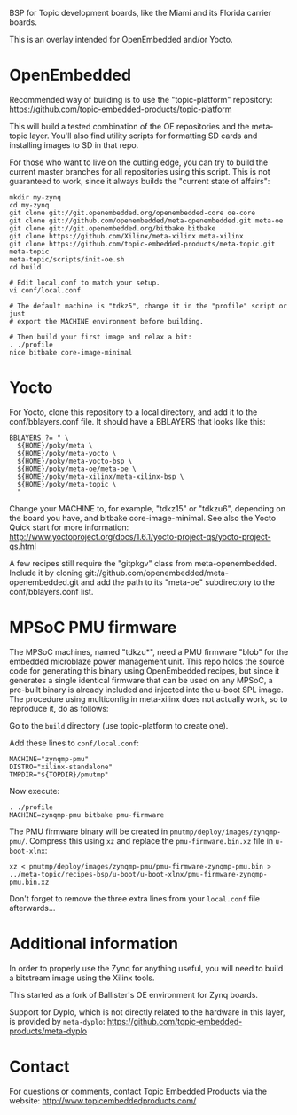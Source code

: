 BSP for Topic development boards, like the Miami and its Florida carrier
boards.

This is an overlay intended for OpenEmbedded and/or Yocto.

# OpenEmbedded

Recommended way of building is to use the "topic-platform" repository:
https://github.com/topic-embedded-products/topic-platform

This will build a tested combination of the OE repositories and the meta-topic
layer. You'll also find utility scripts for formatting SD cards and installing
images to SD in that repo.

For those who want to live on the cutting edge, you can try to build the current
master branches for all repositories using this script. This is not guaranteed
to work, since it always builds the "current state of affairs":

```
mkdir my-zynq
cd my-zynq
git clone git://git.openembedded.org/openembedded-core oe-core
git clone git://github.com/openembedded/meta-openembedded.git meta-oe
git clone git://git.openembedded.org/bitbake bitbake
git clone https://github.com/Xilinx/meta-xilinx meta-xilinx
git clone https://github.com/topic-embedded-products/meta-topic.git meta-topic
meta-topic/scripts/init-oe.sh
cd build

# Edit local.conf to match your setup.
vi conf/local.conf

# The default machine is "tdkz5", change it in the "profile" script or just
# export the MACHINE environment before building.

# Then build your first image and relax a bit:
. ./profile
nice bitbake core-image-minimal
````

# Yocto

For Yocto, clone this repository to a local directory, and add it to the
conf/bblayers.conf file. It should have a BBLAYERS that looks like this:
````
BBLAYERS ?= " \
  ${HOME}/poky/meta \
  ${HOME}/poky/meta-yocto \
  ${HOME}/poky/meta-yocto-bsp \
  ${HOME}/poky/meta-oe/meta-oe \
  ${HOME}/poky/meta-xilinx/meta-xilinx-bsp \
  ${HOME}/poky/meta-topic \
  "
````

Change your MACHINE to, for example, "tdkz15" or "tdkzu6", depending on
the board you have, and bitbake core-image-minimal. See also the Yocto
Quick start for more information:
http://www.yoctoproject.org/docs/1.6.1/yocto-project-qs/yocto-project-qs.html

A few recipes still require the "gitpkgv" class from meta-openembedded.
Include it by cloning git://github.com/openembedded/meta-openembedded.git and add
the path to its "meta-oe" subdirectory to the conf/bblayers.conf list.


# MPSoC PMU firmware

The MPSoC machines, named "tdkzu*", need a PMU firmware "blob" for the embedded
microblaze power management unit. This repo holds the source code for generating
this binary using OpenEmbedded recipes, but since it generates a single
identical firmware that can be used on any MPSoC, a pre-built binary is already
included and injected into the u-boot SPL image. The procedure using multiconfig
in meta-xilinx does not actually work, so to reproduce it, do as follows:

Go to the `build` directory (use topic-platform to create one).

Add these lines to `conf/local.conf`:
```
MACHINE="zynqmp-pmu"
DISTRO="xilinx-standalone"
TMPDIR="${TOPDIR}/pmutmp"
```
Now execute:
```
. ./profile
MACHINE=zynqmp-pmu bitbake pmu-firmware
```
The PMU firmware binary will be created in `pmutmp/deploy/images/zynqmp-pmu/`.
Compress this using `xz` and replace the `pmu-firmware.bin.xz` file in
`u-boot-xlnx`:
```
xz < pmutmp/deploy/images/zynqmp-pmu/pmu-firmware-zynqmp-pmu.bin > ../meta-topic/recipes-bsp/u-boot/u-boot-xlnx/pmu-firmware-zynqmp-pmu.bin.xz
```

Don't forget to remove the three extra lines from your `local.conf` file afterwards...


# Additional information

In order to properly use the Zynq for anything useful, you will need to
build a bitstream image using the Xilinx tools.

This started as a fork of Ballister's OE environment for Zynq boards.

Support for Dyplo, which is not directly related to the hardware in this
layer, is provided by `meta-dyplo`:
https://github.com/topic-embedded-products/meta-dyplo


# Contact

For questions or comments, contact Topic Embedded Products via the website:
http://www.topicembeddedproducts.com/
